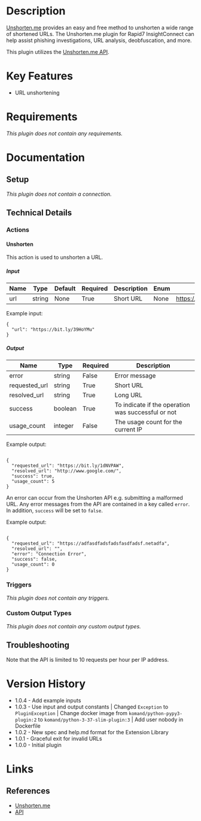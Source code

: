 # Description

[Unshorten.me](https://unshorten.me/) provides an easy and free method to unshorten a wide range of shortened URLs.
The Unshorten.me plugin for Rapid7 InsightConnect can help assist phishing investigations, URL analysis,
 deobfuscation, and more.

This plugin utilizes the [Unshorten.me API](https://unshorten.me/api).

# Key Features

* URL unshortening

# Requirements

_This plugin does not contain any requirements._

# Documentation

## Setup

_This plugin does not contain a connection._

## Technical Details

### Actions

#### Unshorten

This action is used to unshorten a URL.

##### Input

|Name|Type|Default|Required|Description|Enum|Example|
|----|----|-------|--------|-----------|----|-------|
|url|string|None|True|Short URL|None|https://bit.ly/2X4meGl|

Example input:

```
{
  "url": "https://bit.ly/39HoYMu"
}
```

##### Output

|Name|Type|Required|Description|
|----|----|--------|-----------|
|error|string|False|Error message|
|requested_url|string|True|Short URL|
|resolved_url|string|True|Long URL|
|success|boolean|True|To indicate if the operation was successful or not|
|usage_count|integer|False|The usage count for the current IP|

Example output:

```

{
  "requested_url": "https://bit.ly/1dNVPAW",
  "resolved_url": "http://www.google.com/",
  "success": true,
  "usage_count": 5
}

```

An error can occur from the Unshorten API e.g. submitting a malformed URL. Any error messages from the API are contained in a key called `error`.
In addition, `success` will be set to `false`.

Example output:

```

{
  "requested_url": "https://adfasdfadsfadsfasdfadsf.netadfa",
  "resolved_url": "",
  "error": "Connection Error",
  "success": false,
  "usage_count": 0
}

```

### Triggers

_This plugin does not contain any triggers._

### Custom Output Types

_This plugin does not contain any custom output types._

## Troubleshooting

Note that the API is limited to 10 requests per hour per IP address.

# Version History

* 1.0.4 - Add example inputs
* 1.0.3 - Use input and output constants | Changed `Exception` to `PluginException` | Change docker image from `komand/python-pypy3-plugin:2` to `komand/python-3-37-slim-plugin:3` | Add user nobody in Dockerfile
* 1.0.2 - New spec and help.md format for the Extension Library
* 1.0.1 - Graceful exit for invalid URLs
* 1.0.0 - Initial plugin

# Links

## References

* [Unshorten.me](https://unshorten.me/)
* [API](https://unshorten.me/)

